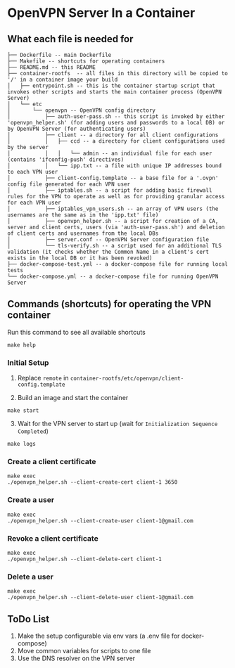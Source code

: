 # OpenVPN Server In a Container

## What each file is needed for

```
├── Dockerfile -- main Dockerfile
├── Makefile -- shortcuts for operating containers
├── README.md -- this README
├── container-rootfs  -- all files in this directory will be copied to '/' in a container image your build
│   ├── entrypoint.sh -- this is the container startup script that invokes other scripts and starts the main container process (OpenVPN Server)
│   └── etc
│       └── openvpn -- OpenVPN config directory
│           ├── auth-user-pass.sh -- this script is invoked by either 'openvpn_helper.sh' (for adding users and passwords to a local DB) or by OpenVPN Server (for authenticating users)
│           ├── client -- a directory for all client configurations
│           │   ├── ccd -- a directory for client configurations used by the server 
│           │   │   └── admin -- an individual file for each user (contains 'ifconfig-push' directives)
│           │   └── ipp.txt -- a file with unique IP addresses bound to each VPN user 
│           ├── client-config.template -- a base file for a '.ovpn' config file generated for each VPN user
│           ├── iptables.sh -- a script for adding basic firewall rules for the VPN to operate as well as for providing granular access for each VPN user
│           ├── iptables_vpn_users.sh -- an array of VPN users (the usernames are the same as in the 'ipp.txt' file)
│           ├── openvpn_helper.sh -- a script for creation of a CA, server and client certs, users (via 'auth-user-pass.sh') and deletion of client certs and usernames from the local DBs
│           ├── server.conf -- OpenVPN Server configuration file
│           └── tls-verify.sh -- a script used for an additional TLS validation (it checks whether the Common Name in a client's cert exists in the local DB or it has been revoked)
├── docker-compose-test.yml -- a docker-compose file for running local tests
└── docker-compose.yml -- a docker-compose file for running OpenVPN Server
```

## Commands (shortcuts) for operating the VPN container

Run this command to see all available shortcuts

```
make help
```

### Initial Setup

1. Replace `remote` in `container-rootfs/etc/openvpn/client-config.template`

2. Build an image and start the container

```
make start
```

3. Wait for the VPN server to start up (wait for `Initialization Sequence Completed`)

```
make logs
```

### Create a client certificate

```
make exec
./openvpn_helper.sh --client-create-cert client-1 3650
```

### Create a user

```
make exec
./openvpn_helper.sh --client-create-user client-1@gmail.com
```

### Revoke a client certificate

```
make exec
./openvpn_helper.sh --client-delete-cert client-1
```

### Delete a user

```
make exec
./openvpn_helper.sh --client-delete-user client-1@gmail.com
```

## ToDo List

1. Make the setup configurable via env vars (a .env file for docker-compose)
2. Move common variables for scripts to one file
3. Use the DNS resolver on the VPN server
